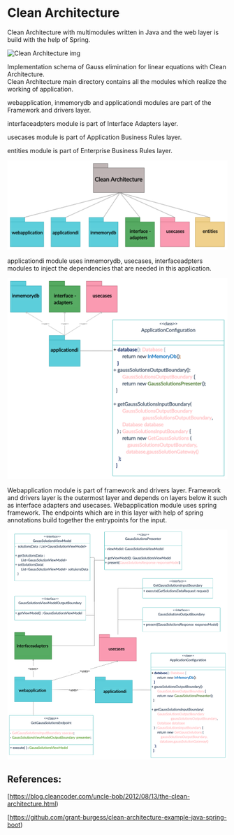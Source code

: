 # Clean Architecture

Clean Architecture with multimodules written in Java and the web layer is build with the help of Spring.

<img src="https://blog.cleancoder.com/uncle-bob/images/2012-08-13-the-clean-architecture/CleanArchitecture.jpg" alt="Clean Architecture img">



Implementation schema of  Gauss elimination for linear equations with Clean Architecture.  
Clean Architecture main directory contains all the modules which realize the working of application.

webapplication, inmemorydb and applicationdi modules are part of the Framework and drivers layer.

interfaceadpters module is part of Interface Adapters layer.

usecases module is part of Application Business Rules layer.

entities module is part of Enterprise Business Rules layer.

<img src="https://github.com/rildikondi/CleanArchitectureSpring/blob/clean_architecture_by_layer/images/main_module_schema.jpg" >


applicationdi module uses inmemorydb, usecases, interfaceadpters modules to inject the dependencies that are needed in this application.

<img src="https://github.com/rildikondi/CleanArchitectureSpring/blob/clean_architecture_by_layer/images/applicationdi_schema.jpg" >


Webapplication module is part of framework and drivers layer.
Framework and drivers layer is the outermost layer and depends on layers below it such as interface adapters and usecases.
Webapplication module uses spring framework. The endpoints which are in this layer with help of spring annotations build together
the entrypoints for the input.

<img src="https://github.com/rildikondi/CleanArchitectureSpring/blob/clean_architecture_by_layer/images/webapplication_schema.jpg" >

## References:
[https://blog.cleancoder.com/uncle-bob/2012/08/13/the-clean-architecture.html)

[https://github.com/grant-burgess/clean-architecture-example-java-spring-boot)
